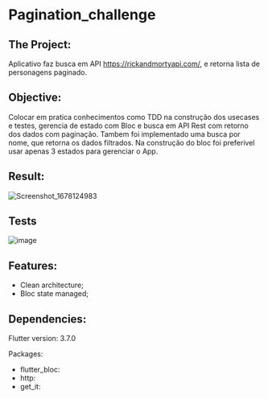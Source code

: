 # Pagination_challenge

## The Project:

Aplicativo faz busca em API https://rickandmortyapi.com/, e retorna lista de personagens paginado.

## Objective:
Colocar em pratica conhecimentos como TDD na construção dos usecases e testes, gerencia de estado com Bloc e busca em API Rest com retorno dos dados com paginação. 
Tambem foi implementado uma busca por nome, que retorna os dados filtrados.
Na construção do bloc foi preferivel usar apenas 3 estados para gerenciar o App.

## Result:

![Screenshot_1678124983](https://user-images.githubusercontent.com/15696360/223192439-2adc6e61-b0ed-4fd6-b646-2243c0ea6151.png)

## Tests

![image](https://user-images.githubusercontent.com/15696360/223193177-65924d32-bcde-4815-a7f4-d698956d9406.png)
  
## Features:

* Clean architecture;
* Bloc state managed;

## Dependencies:

Flutter version: 3.7.0

Packages:
  * flutter_bloc:
  * http:
  * get_it:
